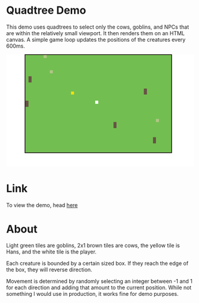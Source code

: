 # Quadtree Demo

This demo uses quadtrees to select only the cows, goblins, and NPCs that are within the relatively small viewport. It then renders them on an HTML canvas. A simple game loop updates the positions of the creatures every 600ms.

![Demo](example.png)

# Link

To view the demo, head [here](http://zubry.github.io/quadtrees/)

# About

Light green tiles are goblins, 2x1 brown tiles are cows, the yellow tile is Hans, and the white tile is the player.

Each creature is bounded by a certain sized box. If they reach the edge of the box, they will reverse direction.

Movement is determined by randomly selecting an integer between -1 and 1 for each direction and adding that amount to the current position. While not something I would use in production, it works fine for demo purposes.

